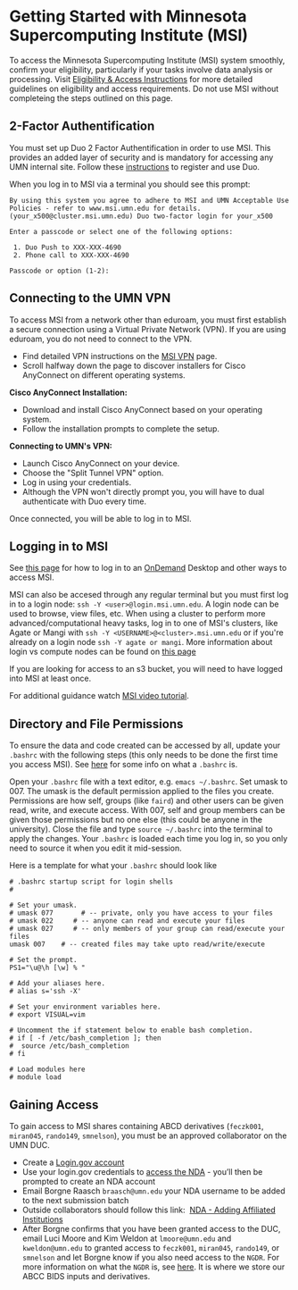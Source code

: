 # Getting Started with Minnesota Supercomputing Institute (MSI)

To access the Minnesota Supercomputing Institute (MSI) system smoothly, confirm your eligibility, particularly if your tasks involve data analysis or processing. Visit  [Eligibility & Access Instructions](https://www.msi.umn.edu/content/eligibility-getting-access) for more detailed guidelines on eligibility and access requirements. Do not use MSI without completeing the steps outlined on this page.

## 2-Factor Authentification

You must set up Duo 2 Factor Authentification in order to use MSI. This provides an added layer of security and is mandatory for accessing any UMN internal site. Follow these [instructions](https://it.umn.edu/services-technologies/self-help-guides/duo-set-use-duo-security) to register and use Duo.

When you log in to MSI via a terminal you should see this prompt: 

```
By using this system you agree to adhere to MSI and UMN Acceptable Use Policies - refer to www.msi.umn.edu for details.
(your_x500@cluster.msi.umn.edu) Duo two-factor login for your_x500

Enter a passcode or select one of the following options:

 1. Duo Push to XXX-XXX-4690
 2. Phone call to XXX-XXX-4690

Passcode or option (1-2):
```

## Connecting to the UMN VPN

To access MSI from a network other than eduroam, you must first establish a secure connection using a Virtual Private Network (VPN). If you are using eduroam, you do not need to connect to the VPN.

- Find detailed VPN instructions on the [MSI VPN](https://it.umn.edu/services-technologies/virtual-private-network-vpn) page.
- Scroll halfway down the page to discover installers for Cisco AnyConnect on different operating systems.

**Cisco AnyConnect Installation:**

- Download and install Cisco AnyConnect based on your operating system.
- Follow the installation prompts to complete the setup.

**Connecting to UMN's VPN:**

- Launch Cisco AnyConnect on your device.
- Choose the "Split Tunnel VPN" option.
- Log in using your credentials.
- Although the VPN won't directly prompt you, you will have to dual authenticate with Duo every time.

Once connected, you will be able to log in to MSI.

## Logging in to MSI

See [this page](hpc.md) for how to log in to an [OnDemand](https://ondemand.msi.umn.edu/pun/sys/dashboard/batch_connect/sessions) Desktop and other ways to access MSI.

MSI can also be accesed through any regular terminal but you must first log in to a login node: `ssh -Y <user>@login.msi.umn.edu`. A login node can be used to browse, view files, etc. When using a cluster to perform more advanced/computational heavy tasks, log in to one of MSI's clusters, like Agate or Mangi with `ssh -Y <USERNAME>@<cluster>.msi.umn.edu` or if you're already on a login node `ssh -Y agate or mangi`. More information about login vs compute nodes can be found on [this page](partitions.md)

If you are looking for access to an s3 bucket, you will need to have logged into MSI at least once. 

For additional guidance watch [MSI video tutorial](https://www.youtube.com/watch?v=PgD7WSI6CG4).

## Directory and File Permissions

To ensure the data and code created can be accessed by all, update your `.bashrc` with the following steps (this only needs to be done the first time you access MSI). See [here](https://www.digitalocean.com/community/tutorials/bashrc-file-in-linux) for some info on what a `.bashrc` is.

Open your `.bashrc` file with a text editor, e.g. `emacs ~/.bashrc`.
Set umask to 007. The umask is the default permission applied to the files you create. Permissions are how self, groups (like `faird`) and other users can be given read, write, and execute access. With 007, self and group members can be given those permissions but no one else (this could be anyone in the university). 
Close the file and type `source ~/.bashrc` into the terminal to apply the changes.
Your `.bashrc` is loaded each time you log in, so you only need to source it when you edit it mid-session. 

Here is a template for what your `.bashrc` should look like

```
# .bashrc startup script for login shells
#

# Set your umask.
# umask 077       # -- private, only you have access to your files
# umask 022     # -- anyone can read and execute your files
# umask 027     # -- only members of your group can read/execute your files
umask 007    # -- created files may take upto read/write/execute

# Set the prompt.
PS1="\u@\h [\w] % "

# Add your aliases here.
# alias s='ssh -X'

# Set your environment variables here.
# export VISUAL=vim

# Uncomment the if statement below to enable bash completion.
# if [ -f /etc/bash_completion ]; then
#  source /etc/bash_completion
# fi

# Load modules here
# module load
```

## Gaining Access
To gain access to MSI shares containing ABCD derivatives (`feczk001`, `miran045`, `rando149`, `smnelson`), you must be an approved collaborator on the UMN DUC.

* Create a [Login.gov account](https://www.login.gov/create-an-account/) 
* Use your login.gov credentials to [access the NDA](https://nda.nih.gov/user/login_required.html?originator=%2Fuser%2Fdashboard%2Fdashboard.html) - you’ll then be prompted to create an NDA account
* Email Borgne Raasch `braasch@umn.edu` your NDA username to be added to the next submission batch
* Outside collaborators should follow this link: ​​ [NDA - Adding Affiliated Institutions](https://docs.google.com/document/d/1w5BW14EHFSi4Lr1YDPm9CLTiy8JNdClt5KpKCOYnBH4/edit#heading=h.qdjbnp8qckwr)
* After Borgne confirms that you have been granted access to the DUC, email Luci Moore and Kim Weldon at `lmoore@umn.edu` and `kweldon@umn.edu` to granted access to `feczk001`, `miran045`, `rando149`, or `smnelson` and let Borgne know if you also need access to the `NGDR`. For more information on what the `NGDR` is, see [here](https://rc.umn.edu/project/neuroimaging-and-genetic-data-resources). It is where we store our ABCC BIDS inputs and derivatives.

